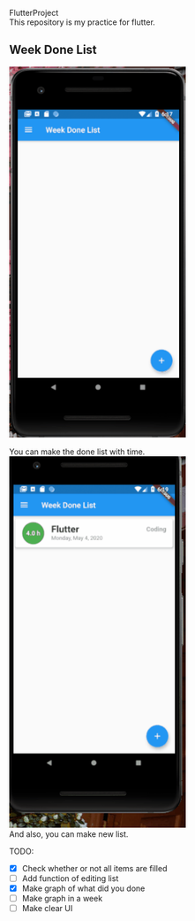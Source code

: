 FlutterProject\
This repository is my practice for flutter.
## Week Done List
<img src="https://github.com/bigface0202/FlutterProject/blob/master/images/weekdonelist1.gif" width="320">  

You can make the done list with time.  
<img src="https://github.com/bigface0202/FlutterProject/blob/master/images/weekdonelist2.gif" width="320">  
And also, you can make new list.  

TODO:
- [x] Check whether or not all items are filled
- [ ] Add function of editing list
- [x] Make graph of what did you done
- [ ] Make graph in a week
- [ ] Make clear UI
